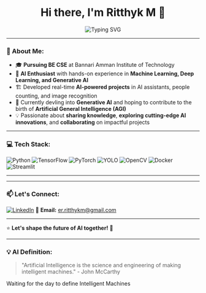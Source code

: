 
<h1 align="center">Hi there, I'm Ritthyk M 👋</h1>

<p align="center">
  <img src="https://readme-typing-svg.herokuapp.com?font=Fira+Code&weight=600&size=22&pause=1000&color=F7A41D&center=true&vCenter=true&width=650&lines=AI+Evangelist+%7C+ML+%E2%86%92+DL+%E2%86%92+Generative+AI;Pursuing+BE+CSE+at+Bannari+Amman+Institute+of+Technology;Thriving+to+Gain+Deep+Insights+into+AI;Passionate+About+Contributing+to+the+AI+Community;Dreaming+of+AGI+and+its+Impact+on+the+World" alt="Typing SVG" />
</p>

---

### 🚀 About Me:

- 🎓 **Pursuing BE CSE** at Bannari Amman Institute of Technology
- 🤖 **AI Enthusiast** with hands-on experience in **Machine Learning, Deep Learning, and Generative AI**
- 🏗️ Developed real-time **AI-powered projects** in AI assistants, people counting, and image recognition
- 🔬 Currently devling into **Generative AI** and hoping to contribute to the birth of **Artificial General Intelligence (AGI)**
- 💡 Passionate about **sharing knowledge**, **exploring cutting-edge AI innovations**, and **collaborating** on impactful projects

---

### 💻 Tech Stack:

![Python](https://img.shields.io/badge/Python-3776AB?style=for-the-badge&logo=python&logoColor=white)
![TensorFlow](https://img.shields.io/badge/TensorFlow-FF6F00?style=for-the-badge&logo=tensorflow&logoColor=white)
![PyTorch](https://img.shields.io/badge/PyTorch-EE4C2C?style=for-the-badge&logo=pytorch&logoColor=white)
![YOLO](https://img.shields.io/badge/YOLO-00FFFF?style=for-the-badge&logo=yolo&logoColor=black)
![OpenCV](https://img.shields.io/badge/OpenCV-5C3EE8?style=for-the-badge&logo=opencv&logoColor=white)
![Docker](https://img.shields.io/badge/Docker-2496ED?style=for-the-badge&logo=docker&logoColor=white)
![Streamlit](https://img.shields.io/badge/Streamlit-FF4B4B?style=for-the-badge&logo=streamlit&logoColor=white)

---


---

### 📫 Let's Connect:

[![LinkedIn](https://img.shields.io/badge/LinkedIn-%230077B5.svg?style=for-the-badge&logo=linkedin&logoColor=white)](https://www.linkedin.com/in/ritthyk-m/)
📧 **Email:** er.ritthykm@gmail.com

---

⭐ **Let's shape the future of AI together!** 🚀

---

### 💡 AI Definition:
> "Artificial Intelligence is the science and engineering of making intelligent machines." - John McCarthy

Waiting for the day to define Intelligent Machines
